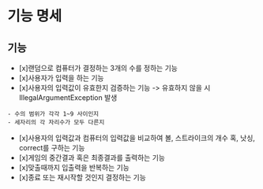 # 기능 명세

## 기능
- [x]랜덤으로 컴퓨터가 결정하는 3개의 수를 정하는 기능
- [x]사용자가 입력을 하는 기능
- [x]사용자의 입력값이 유효한지 검증하는 기능 -> 유효하지 않을 시 IllegalArgumentException 발생

```
- 수의 범위가 각각 1~9 사이인지
- 세자리의 각 자리수가 모두 다른지 
```

- [x]사용자의 입력값과 컴퓨터의 입력값을 비교하여 볼, 스트라이크의 개수 혹, 낫싱, correct를 구하는 기능
- [x]게임의 중간결과 혹은 최종결과를 출력하는 기능
- [x]맞출때까지 입출력을 반복하는 기능
- [x]종료 또는 재시작할 것인지 결정하는 기능